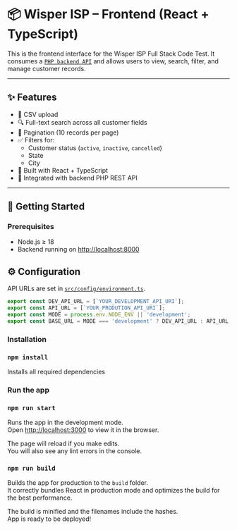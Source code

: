 # 📦 Wisper ISP – Frontend (React + TypeScript)

This is the frontend interface for the Wisper ISP Full Stack Code Test. It consumes a [`PHP backend API`](./backend/README.md) and allows users to view, search, filter, and manage customer records.

---

## ✨ Features

- 📄 CSV upload
- 🔍 Full-text search across all customer fields
- 🧮 Pagination (10 records per page)
- ✅ Filters for:
    - Customer status (`active`, `inactive`, `cancelled`)
    - State
    - City
- 💅 Built with React + TypeScript
- 🔗 Integrated with backend PHP REST API

---

## 🚀 Getting Started

### Prerequisites

- Node.js ≥ 18
- Backend running on [http://localhost:8000](http://localhost:8000)

##  ⚙ Configuration

API URLs are set in [`src/config/environment.ts`](./src/config/environment.ts).

```ts
export const DEV_API_URL = [`YOUR_DEVELOPMENT_API_URI`];
export const API_URL = [`YOUR_PRODUTION_API_URI`];
export const MODE = process.env.NODE_ENV || 'development';
export const BASE_URL = MODE === 'development' ? DEV_API_URL : API_URL;
```

### Installation

### `npm install`

Installs all required dependencies

### Run the app

### `npm run start`

Runs the app in the development mode.\
Open [http://localhost:3000](http://localhost:3000) to view it in the browser.

The page will reload if you make edits.\
You will also see any lint errors in the console.

### `npm run build`

Builds the app for production to the `build` folder.\
It correctly bundles React in production mode and optimizes the build for the best performance.

The build is minified and the filenames include the hashes.\
App is ready to be deployed!
